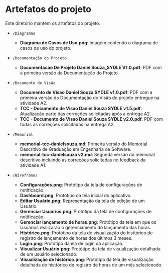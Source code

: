# Artefatos do projeto

Este diretório mantém os artefatos do projeto. 


* `/Diagramas`
	* **Diagrama de Casos de Uso.png**: Imagem contendo o diagrama de casos de uso do projeto.
	
* `/Documentação do Projeto`
	* **Documentacao De Projeto Daniel Souza_SYDLE V1.0.pdf**: PDF com a primeira versão da Documentação do Projeto.

* `/Documento de Visão`
	* **Documento de Visao Daniel Souza SYDLE v1.0.pdf**: PDF com a primeira versão do Documentação do Visão do projeto entregue na atividade A2.
	* **TCC - Documento de Visao Daniel Souza SYDLE v1.5.pdf**: Atualização parte das correções solicitadas após a entrega A2.
	* **TCC - Documento de Visao Daniel Souza SYDLE v2.0.pdf**: PDF com todas as correções solicitadas na entrega A2.

* `/Memorial`
	* **memorial-tcc-danielsouza.md**: Primeira versão do Memorial Descritivo de Graduação em Engenharia de Software.
	* **memorial-tcc-danielsouza v2.md**: Segunda versão do memorial descritivo incluindo as correções solicitadas no feedback da atividade A1.
	
* _`/Wireframes`_
	* **Configurações.png**: Protótipo da tela de configurações de notificação.
	* **Dashboard.png**: Protótipo da tela inicial do aplicativo.
	* **Editar Usuário.png**: Representação da tela de edição de um Usuário.
	* **Gerenciar Usuários.png**: Protótipo da tela de configurações de notificação.
	* **Gerenciar lançamento de horas.png**: Protótipo da tela em que os Usuários realizarão o gerenciamento do lançamento das horas.
	* **Histórico.png**: Protótipo da tela de visualização do histtórico de registro de lançamento de horas dos últimos 3 meses.
	* **Login.png**: Protótipo da ela de login da aplicação.
	* **Visualizar Usuário.png**: Protótipo da tela de visualização detalhada de um usuário selecionado.
	* **Visualização de histórico.png**:  Protótipo da tela de visualização detalhada do histtórico de registro de horas de um mês selecionado.
